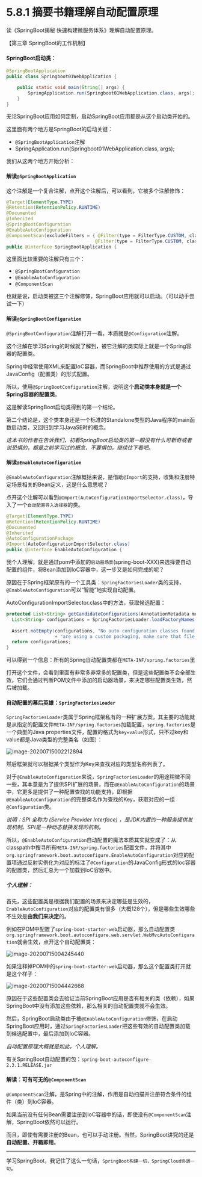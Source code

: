 # 5.8.1 摘要书籍理解自动配置原理

读《SpringBoot揭秘 快速构建微服务体系》理解自动配置原理。

【第三章 SpringBoot的工作机制】



#### SpringBoot启动类：

```java
@SpringBootApplication
public class Springboot01WebApplication {

    public static void main(String[] args) {
        SpringApplication.run(Springboot01WebApplication.class, args);
    }
}
```

无论SpringBoot应用如何定制，启动SpringBoot应用都是从这个启动类开始的。

这里面有两个地方是SpringBoot的启动关键：

- `@SpringBootApplication`注解
- SpringApplication.run(Springboot01WebApplication.class, args);

我们从这两个地方开始分析：



#### 解读`@SpringBootApplication`

这个注解是一个复合注解，点开这个注解后，可以看到，它被多个注解修饰：

```java
@Target(ElementType.TYPE)
@Retention(RetentionPolicy.RUNTIME)
@Documented
@Inherited
@SpringBootConfiguration
@EnableAutoConfiguration
@ComponentScan(excludeFilters = { @Filter(type = FilterType.CUSTOM, classes = TypeExcludeFilter.class),
                                 @Filter(type = FilterType.CUSTOM, classes = AutoConfigurationExcludeFilter.class) })
public @interface SpringBootApplication {
```

这里面比较重要的注解只有三个：

- `@SpringBootConfiguration`
- `@EnableAutoConfiguration`
- `@ComponentScan`

也就是说，启动类被这三个注解修饰，SpringBoot应用就可以启动。（可以动手尝试一下）



#### 解读`@SpringBootConfiguration`

`@SpringBootConfiguration`注解打开一看，本质就是`@Configuration`注解。

这个注解在学习Spring的时候就了解到，被它注解的类实际上就是一个Spring容器的配置类。

Spring中经常使用XML来配置IoC容器，而SpringBoot中推荐使用的方式是通过JavaConfig（配置类）的形式配置。

所以，使用`@SpringBootConfiguration`注解，说明这个**启动类本身就是一个Spring容器的配置类**。

这是解读SpringBoot启动类得到的第一个结论。

第二个结论是，这个类本身还是一个标准的Standalone类型的Java程序的main函数启动类，又回归到学习JavaSE时的概念。

*这本书的作者在告诉我们，初看SpringBoot启动类的第一眼没有什么可新奇或者说恐惧的，都是之前学习过的概念，不要惧怕，继续往下看吧。*



#### 解读`@EnableAutoConfiguration`

`@EnableAutoConfiguration`注解概括来说，是借助`@Import`的支持，收集和注册特定场景相关的Bean定义，这是什么意思呢？

点开这个注解可以看到`@Import(AutoConfigurationImportSelector.class)`，导入了一个`自动配置导入选择器`的类。

```java
@Target(ElementType.TYPE)
@Retention(RetentionPolicy.RUNTIME)
@Documented
@Inherited
@AutoConfigurationPackage
@Import(AutoConfigurationImportSelector.class)
public @interface EnableAutoConfiguration {
```

我个人理解，就是通过pom中添加的`启动器场景`(spring-boot-XXX)来选择要自动配置的组件，将Bean添加到IoC容器中，这一步又是如何完成的呢？

原因在于Spring框架原有的一个工具类：`SpringFactoriesLoader`类的支持，`@EnableAutoConfiguration`可以“智能”地实现自动配置。

AutoConfigurationImportSelector.class中的方法，获取候选配置：

```java
protected List<String> getCandidateConfigurations(AnnotationMetadata metadata, AnnotationAttributes attributes) {
  List<String> configurations = SpringFactoriesLoader.loadFactoryNames(getSpringFactoriesLoaderFactoryClass(),
                                                                       getBeanClassLoader());
  Assert.notEmpty(configurations, "No auto configuration classes found in META-INF/spring.factories. If you "
                  + "are using a custom packaging, make sure that file is correct.");
  return configurations;
}
```

可以得到一个信息：所有的Spring自动配置类都在`META-INF/spring.factories`里

打开这个文件，会看到里面有非常多非常多的配置类，但是这些配置类不会全部生效，它们会通过判断POM文件中添加的启动器场景，来决定哪些配置类生效，然后被加载。



#### 自动配置的幕后英雄：`SpringFactoriesLoader`

`SpringFactoriesLoader`类属于Spring框架私有的一种扩展方案，其主要的功能就是从指定的配置文件`META-INF/spring.factories`加载配置，`spring.factories`是一个典型的Java properties文件，配置的格式为`key=value`形式，只不过key和value都是Java类型的完整类名（如图）：

![image-20200715002212894](https://images.shiguangping.com/imgs/20200715002213.png)

然后框架就可以根据某个类型作为Key来查找对应的类型名称列表了。

对于`@EnableAutoConfiguration`来说，`SpringFactoriesLoader`的用途稍微不同一些，其本意是为了提供SPI扩展的场景，而在`@EnableAutoConfiguration`的场景中，它更多是提供了一种配置查找的功能支持，即根据`@EnableAutoConfiguration`的完整类名作为查找的Key，获取对应的一组`@Configuration`类。

*说明：SPI 全称为 (Service Provider Interface) ，是JDK内置的一种服务提供发现机制。SPI是一种动态替换发现的机制。*

所以，`@EnableAutoConfiguration`自动配置的魔法本质其实就变成了：从classpath中搜寻所有`META-INF/spring.factories`配置文件，并将其中`org.springframework.boot.autoconfigure.EnableAutoConfiguration`对应的配置项通过反射实例化为对应的标注了`@Configuration`的JavaConfig形式的Ioc容器的配置类，然后汇总为一个加载到IoC容器中。

##### 个人理解：

首先，这些配置类是根据我们配置的场景来决定哪些是生效的，`EnableAutoConfiguration`对应的配置类有很多（大概128个），但是哪些生效哪些不生效是**由我们来决定**的。

例如在POM中配置了`spring-boot-starter-web`启动器，那么自动配置类`org.springframework.boot.autoconfigure.web.servlet.WebMvcAutoConfiguration`就会生效，点开这个自动配置类：

![image-20200715004245440](https://images.shiguangping.com/imgs/20200715004245.png)

如果注释掉POM中的`spring-boot-starter-web`启动器，那么这个配置类打开就是这个样子：

![image-20200715004442668](https://images.shiguangping.com/imgs/20200715004442.png)

原因在于这些配置类会去验证当前SpringBoot应用是否有相关的类（依赖），如果SpringBoot中没有添加这些依赖，那么相关的自动配置类就不会生效。

然后，SpringBoot启动类由于被`@EnableAutoConfiguration`修饰，在启动SpringBoot应用时，通过`SpringFactoriesLoader`把这些有效的自动配置类加载到候选配置中，最后添加到IoC容器。

*自动配置原理大概就是如此，个人理解。*

有关SpringBoot自动配置的包：`spring-boot-autoconfigure-2.3.1.RELEASE.jar`



#### 解读：可有可无的`@ComponentScan`

`@ComponentScan`注解，是Spring中的注解，作用是自动扫描并注册符合条件的组件（类）到IoC容器。

如果当前没有任何Bean需要注册到IoC容器中的话，即使没有`@ComponentScan`注解，SpringBoot依然可以运行。

而且，即使有需要注册的Bean，也可以手动注册。当然，SpringBoot讲究的还是**自动配置、开箱即用**。

---

学习SpringBoot，我记住了这么一句话，`SpringBoot构建一切，SpringCloud协调一切`。



